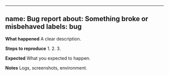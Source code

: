 <!-- status: stub; target: 150+ words -->

---
name: Bug report
about: Something broke or misbehaved
labels: bug
---

**What happened**
A clear description.

**Steps to reproduce**
1. 
2. 
3. 

**Expected**
What you expected to happen.

**Notes**
Logs, screenshots, environment.

